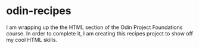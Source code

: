 # odin-recipes

I am wrapping up the the HTML section of the Odin Project Foundations course. In order to complete it, I am creating this recipes project to show off my cool HTML skills.